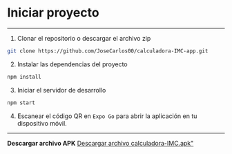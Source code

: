 # Iniciar proyecto
---

1. Clonar el repositorio o descargar el archivo zip

```bash
git clone https://github.com/JoseCarlos00/calculadora-IMC-app.git
```

2. Instalar las dependencias del proyecto

```bash
npm install
```

3. Iniciar el servidor de desarrollo

```bash
npm start
```

4. Escanear el código QR en `Expo Go` para abrir la aplicación en tu dispositivo móvil.

---

**Descargar archivo APK**
[Descargar archivo calculadora-IMC.apk"](https://github.com/JoseCarlos00/calculadora-IMC-app/releases/download/v1.0.0/calculadora-IMC.apk)
